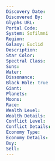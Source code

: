 ```yaml
---
Discovery Date:
Discovered By:
Glyphs URL:
Portal Code:
System: Sofilmni
Region:
Galaxy: Euclid
Description:
Star Color:
Spectral Class:
Suns:
Water:
Dissonance:
Black Hole: true
Giant:
Planets:
Moons:
Race:
Wealth Level:
Wealth Details:
Conflict Level:
Conflict Details:
Economy Type:
Economy Details:
Buy:
Sell:
---
```


